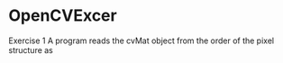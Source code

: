 # OpenCVExcer
Exercise 1
A program reads the cvMat object from the order of the pixel structure as 
